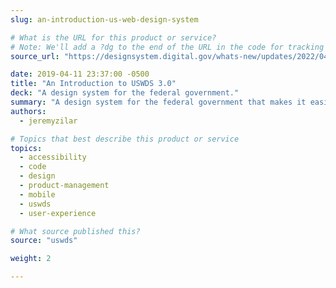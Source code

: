 ```yaml
---
slug: an-introduction-us-web-design-system

# What is the URL for this product or service?
# Note: We'll add a ?dg to the end of the URL in the code for tracking purposes
source_url: "https://designsystem.digital.gov/whats-new/updates/2022/04/28/introducing-uswds-3-0/"

date: 2019-04-11 23:37:00 -0500
title: "An Introduction to USWDS 3.0"
deck: "A design system for the federal government."
summary: "A design system for the federal government that makes it easier to build accessible, mobile-friendly government websites for the American public."
authors:
  - jeremyzilar

# Topics that best describe this product or service
topics:
  - accessibility
  - code
  - design
  - product-management
  - mobile
  - uswds
  - user-experience

# What source published this?
source: "uswds"

weight: 2

---
```

